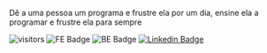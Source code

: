 Dê a uma pessoa um programa e frustre ela por um dia, ensine ela a programar e frustre ela para sempre

![visitors](https://visitor-badge.glitch.me/badge?page_id=https://github.com/gabrielcraveiro/)
![FE Badge](https://img.shields.io/badge/DEV-Front--end-green) ![BE Badge](https://img.shields.io/badge/DEV-Back--end-green) 
[![Linkedin Badge](https://img.shields.io/badge/-LinkedIn-blue?style=flat-square&logo=Linkedin&logoColor=white&link=https://www.linkedin.com/in/gabrielcraveiro)](https://www.linkedin.com/in/gabrielcraveiro)
